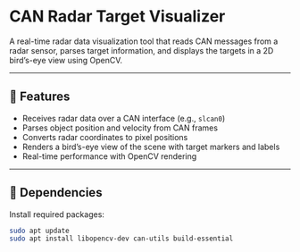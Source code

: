 # CAN Radar Target Visualizer

A real-time radar data visualization tool that reads CAN messages from a radar sensor, parses target information, and displays the targets in a 2D bird’s-eye view using OpenCV.

---

## 🚀 Features

- Receives radar data over a CAN interface (e.g., `slcan0`)
- Parses object position and velocity from CAN frames
- Converts radar coordinates to pixel positions
- Renders a bird’s-eye view of the scene with target markers and labels
- Real-time performance with OpenCV rendering

---

## 🧩 Dependencies

Install required packages:
```bash
sudo apt update
sudo apt install libopencv-dev can-utils build-essential
